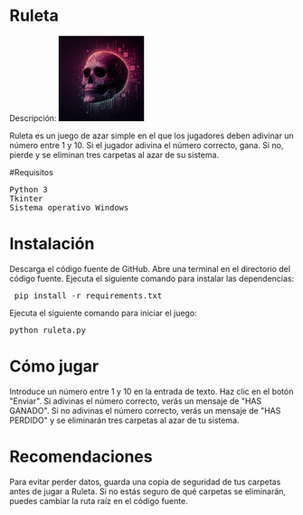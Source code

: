 # Ruleta

Descripción:
<img  width="30%" src="imagen.jpeg">

Ruleta es un juego de azar simple en el que los jugadores deben adivinar un número entre 1 y 10. Si el jugador adivina el número correcto, gana. Si no, pierde y se eliminan tres carpetas al azar de su sistema.

 #Requisitos
<pre>
Python 3
Tkinter
Sistema operativo Windows
</pre>
# Instalación

Descarga el código fuente de GitHub.
Abre una terminal en el directorio del código fuente.
Ejecuta el siguiente comando para instalar las dependencias:
<pre> pip install -r requirements.txt </pre> 
Ejecuta el siguiente comando para iniciar el juego:
<pre>python ruleta.py</pre>

# Cómo jugar

Introduce un número entre 1 y 10 en la entrada de texto.
Haz clic en el botón "Enviar".
Si adivinas el número correcto, verás un mensaje de "HAS GANADO".
Si no adivinas el número correcto, verás un mensaje de "HAS PERDIDO" y se eliminarán tres carpetas al azar de tu sistema.

# Recomendaciones

Para evitar perder datos, guarda una copia de seguridad de tus carpetas antes de jugar a Ruleta.
Si no estás seguro de qué carpetas se eliminarán, puedes cambiar la ruta raíz en el código fuente. 
